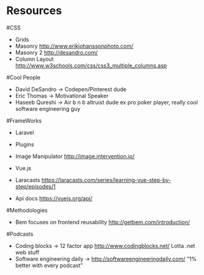 # Resources

#CSS
 * Grids
  * Masonry http://www.erikjohanssonphoto.com/
  * Masonry 2 http://desandro.com/
  * Column Layout http://www.w3schools.com/css/css3_multiple_columns.asp

#Cool People 
 * David DeSandro -> Codepen/Pinterest dude
 * Eric Thomas -> Motivational Speaker 
 * Haseeb Qureshi -> Air b n b altruist dude ex pro poker player, really cool software engineering guy

#FrameWorks
 * Laravel
  * Plugins
   * Image Manipulator http://image.intervention.io/
  
 * Vue.js
  * Laracasts https://laracasts.com/series/learning-vue-step-by-step/episodes/1
  * Api docs https://vuejs.org/api/
  
#Methodologies
 * Bem focuses on frontend reusability http://getbem.com/introduction/

#Podcasts
 * Coding blocks -> 12 factor app http://www.codingblocks.net/  Lotta .net web stuff 
 * Software engineering daily -> http://softwareengineeringdaily.com/  "1% better with every podcast"
